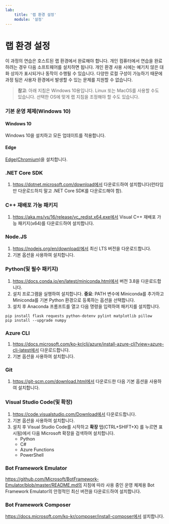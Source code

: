 ```yaml
---
lab:
    title: '랩 환경 설정'
    module: '설정'
---
```


# 랩 환경 설정

이 과정의 연습은 호스트된 랩 환경에서 완료해야 합니다. 개인 컴퓨터에서 연습을 완료하려는 경우 다음 소프트웨어를 설치하면 됩니다. 개인 환경 사용 시에는 예기치 않은 대화 상자가 표시되거나 동작이 수행될 수 있습니다. 다양한 로컬 구성이 가능하기 때문에 과정 팀은 사용자 환경에서 발생할 수 있는 문제를 지원할 수 없습니다.

> **참고**: 아래 지침은 Windows 10용입니다. Linux 또는 MacOS를 사용할 수도 있습니다. 선택한 OS에 맞게 랩 지침을 조정해야 할 수도 있습니다.

### 기본 운영 체제(Windows 10)

#### Windows 10

Windows 10을 설치하고 모든 업데이트를 적용합니다.

#### Edge

[Edge(Chromium)](https://microsoft.com/edge)을 설치합니다.

### .NET Core SDK

1. https://dotnet.microsoft.com/download에서 다운로드하여 설치합니다(런타임만 다운로드하지 말고 .NET Core SDK를 다운로드해야 함).

### C++ 재배포 가능 패키지

1. https://aka.ms/vs/16/release/vc_redist.x64.exe에서 Visual C++ 재배포 가능 패키지(x64)를 다운로드하여 설치합니다.

### Node.JS

1. https://nodejs.org/en/download/에서 최신 LTS 버전을 다운로드합니다. 
2. 기본 옵션을 사용하여 설치합니다.

### Python(및 필수 패키지)

1. https://docs.conda.io/en/latest/miniconda.html에서 버전 3.8을 다운로드합니다. 
2. 설치 프로그램을 실행하여 설치합니다. **중요**: PATH 변수에 Miniconda를 추가하고 Miniconda를 기본 Python 환경으로 등록하는 옵션을 선택합니다.
3. 설치 후 Anaconda 프롬프트를 열고 다음 명령을 입력하여 패키지를 설치합니다. 

```
pip install flask requests python-dotenv pylint matplotlib pillow
pip install --upgrade numpy
```

### Azure CLI

1. https://docs.microsoft.com/ko-kr/cli/azure/install-azure-cli?view=azure-cli-latest에서 다운로드합니다. 
2. 기본 옵션을 사용하여 설치합니다.

### Git

1. https://git-scm.com/download.html에서 다운로드한 다음 기본 옵션을 사용하여 설치합니다.


### Visual Studio Code(및 확장)

1. https://code.visualstudio.com/Download에서 다운로드합니다. 
2. 기본 옵션을 사용하여 설치합니다. 
3. 설치 후 Visual Studio Code를 시작하고 **확장** 탭(CTRL+SHIFT+X) 를 누르면 표시됨)에서 다음 Microsoft 확장을 검색하여 설치합니다.
    - Python
    - C#
    - Azure Functions
    - PowerShell


### Bot Framework Emulator

https://github.com/Microsoft/BotFramework-Emulator/blob/master/README.md의 지침에 따라 사용 중인 운영 체제용 Bot Framework Emulator의 안정적인 최신 버전을 다운로드하여 설치합니다.

### Bot Framework Composer

https://docs.microsoft.com/ko-kr/composer/install-composer에서 설치합니다.
